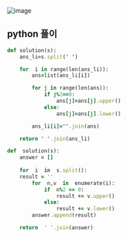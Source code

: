 ![image](https://user-images.githubusercontent.com/45659433/157180509-f1b66982-fd71-4dce-ab90-33e90cb54008.png)

##  python 풀이 
```ruby
def solution(s):
    ans_li=s.split(" ")

    for  i in range(len(ans_li)):
        ans=list(ans_li[i])

        for j in range(len(ans)):
            if j%2==0:
                ans[j]=ans[j].upper()
            else:
                ans[j]=ans[j].lower()

        ans_li[i]="".join(ans)

    return " ".join(ans_li)
```

```ruby
def  solution(s):
	answer = []
	
	for  i  in  s.split():
	result = ''
		for  n,v  in  enumerate(i):
			if  n%2 == 0:
				result += v.upper()
			else:
				result += v.lower()
		answer.append(result)

	return  ' '.join(answer)
```
<!--stackedit_data:
eyJoaXN0b3J5IjpbMjc0MTg2NDFdfQ==
-->